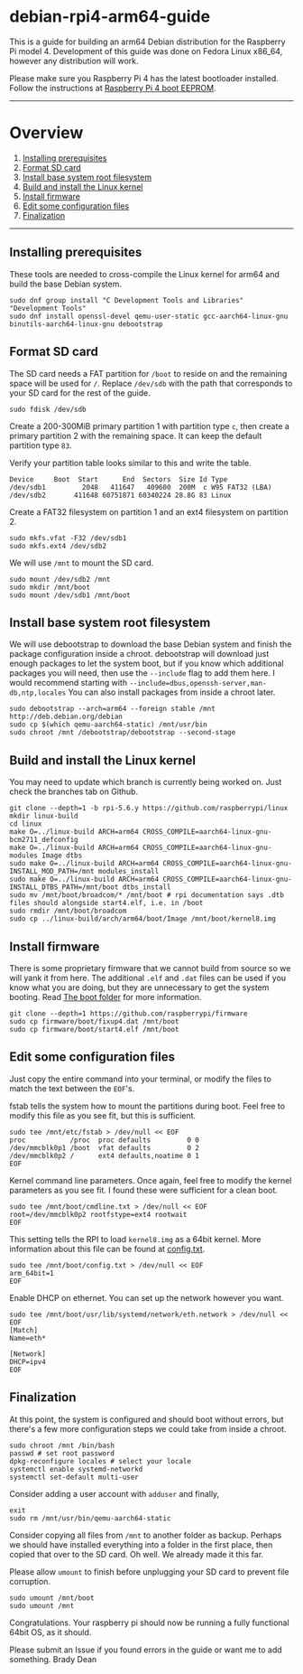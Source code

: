 # debian-rpi4-arm64-guide
This is a guide for building an arm64 Debian distribution for the Raspberry Pi model 4.
Development of this guide was done on Fedora Linux x86_64, however any distribution will
work.

Please make sure you Raspberry Pi 4 has the latest bootloader installed.
Follow the instructions at
[Raspberry Pi 4 boot EEPROM](https://www.raspberrypi.org/documentation/hardware/raspberrypi/booteeprom.md).

---

# Overview
1. [Installing prerequisites](https://github.com/2bdkid/debian-rpi4-arm64-guide#installing-prerequisites)
2. [Format SD card](https://github.com/2bdkid/debian-rpi4-arm64-guide#format-sd-card)
3. [Install base system root filesystem](https://github.com/2bdkid/debian-rpi4-arm64-guide#install-base-system-root-filesystem)
4. [Build and install the Linux kernel](https://github.com/2bdkid/debian-rpi4-arm64-guide#build-and-install-the-linux-kernel)
5. [Install firmware](https://github.com/2bdkid/debian-rpi4-arm64-guide#install-firmware)
6. [Edit some configuration files](https://github.com/2bdkid/debian-rpi4-arm64-guide#edit-some-configuration-files)
7. [Finalization](https://github.com/2bdkid/debian-rpi4-arm64-guide#finalization)
---

## Installing prerequisites

These tools are needed to cross-compile the Linux kernel for arm64 and build the base
Debian system.

```
sudo dnf group install "C Development Tools and Libraries" "Development Tools"
sudo dnf install openssl-devel qemu-user-static gcc-aarch64-linux-gnu binutils-aarch64-linux-gnu debootstrap
```

## Format SD card

The SD card needs a FAT partition for `/boot` to reside on and the remaining space will be used for `/`. Replace `/dev/sdb` with
the path that corresponds to your SD card for the rest of the guide.

```
sudo fdisk /dev/sdb
```

Create a 200-300MiB primary partition 1 with partition type `c`, then create a primary partition 2 with the remaining space. 
It can keep the default partition type `83`.

Verify your partition table looks similar to this and write the table.

```
Device     Boot  Start      End  Sectors  Size Id Type
/dev/sdb1         2048   411647   409600  200M  c W95 FAT32 (LBA)
/dev/sdb2       411648 60751871 60340224 28.8G 83 Linux
```

Create a FAT32 filesystem on partition 1 and an ext4 filesystem on partition 2.

```
sudo mkfs.vfat -F32 /dev/sdb1
sudo mkfs.ext4 /dev/sdb2
```

We will use `/mnt` to mount the SD card.

```
sudo mount /dev/sdb2 /mnt
sudo mkdir /mnt/boot
sudo mount /dev/sdb1 /mnt/boot
```

## Install base system root filesystem

We will use debootstrap to download the base Debian system and finish the package configuration inside a chroot.
debootstrap will download just enough packages to let the system boot, but if you know which additional packages you 
will need, then use the `--include` flag to add them here. 
I would recommend starting with `--include=dbus,openssh-server,man-db,ntp,locales`
You can also install packages from inside a chroot later.

```
sudo debootstrap --arch=arm64 --foreign stable /mnt http://deb.debian.org/debian
sudo cp $(which qemu-aarch64-static) /mnt/usr/bin
sudo chroot /mnt /debootstrap/debootstrap --second-stage
```

## Build and install the Linux kernel

You may need to update which branch is currently being worked on. Just check the branches tab on Github.

```
git clone --depth=1 -b rpi-5.6.y https://github.com/raspberrypi/linux
mkdir linux-build
cd linux
make O=../linux-build ARCH=arm64 CROSS_COMPILE=aarch64-linux-gnu- bcm2711_defconfig
make O=../linux-build ARCH=arm64 CROSS_COMPILE=aarch64-linux-gnu- modules Image dtbs
sudo make O=../linux-build ARCH=arm64 CROSS_COMPILE=aarch64-linux-gnu- INSTALL_MOD_PATH=/mnt modules_install
sudo make O=../linux-build ARCH=arm64 CROSS_COMPILE=aarch64-linux-gnu- INSTALL_DTBS_PATH=/mnt/boot dtbs_install
sudo mv /mnt/boot/broadcom/* /mnt/boot # rpi documentation says .dtb files should alongside start4.elf, i.e. in /boot
sudo rmdir /mnt/boot/broadcom
sudo cp ../linux-build/arch/arm64/boot/Image /mnt/boot/kernel8.img
```

## Install firmware

There is some proprietary firmware that we cannot build from source so we will yank it from here.
The additional `.elf` and `.dat` files can be used if you know what you are doing, but they are unnecessary to get the 
system booting. Read 
[The boot folder](https://www.raspberrypi.org/documentation/configuration/boot_folder.md) for more information.

```
git clone --depth=1 https://github.com/raspberrypi/firmware
sudo cp firmware/boot/fixup4.dat /mnt/boot
sudo cp firmware/boot/start4.elf /mnt/boot
```

## Edit some configuration files
Just copy the entire command into your terminal, or modify the files to match the text between the `EOF`'s.

fstab tells the system how to mount the partitions during boot. Feel free to modify
this file as you see fit, but this is sufficient.

```
sudo tee /mnt/etc/fstab > /dev/null << EOF
proc           /proc  proc defaults         0 0
/dev/mmcblk0p1 /boot  vfat defaults         0 2
/dev/mmcblk0p2 /      ext4 defaults,noatime 0 1
EOF
```

Kernel command line parameters. Once again, feel free to modify the kernel parameters as you see fit.
I found these were sufficient for a clean boot.

```
sudo tee /mnt/boot/cmdline.txt > /dev/null << EOF
root=/dev/mmcblk0p2 rootfstype=ext4 rootwait
EOF
```

This setting tells the RPI to load `kernel8.img` as a 64bit kernel.
More information about this file can be found at 
[config.txt](https://www.raspberrypi.org/documentation/configuration/config-txt/README.md).

```
sudo tee /mnt/boot/config.txt > /dev/null << EOF
arm_64bit=1
EOF
```

Enable DHCP on ethernet. You can set up the network however you want.

```
sudo tee /mnt/boot/usr/lib/systemd/network/eth.network > /dev/null << EOF
[Match]
Name=eth*

[Network]
DHCP=ipv4
EOF
```

## Finalization

At this point, the system is configured and should boot without errors, but there's a few more 
configuration steps we could take from inside a chroot.

```
sudo chroot /mnt /bin/bash
passwd # set root password
dpkg-reconfigure locales # select your locale
systemctl enable systemd-networkd
systemctl set-default multi-user
```

Consider adding a user account with `adduser` and finally,

```
exit
sudo rm /mnt/usr/bin/qemu-aarch64-static
```

Consider copying all files from `/mnt` to another folder as backup. Perhaps we should have installed everything into
a folder in the first place, then copied that over to the SD card. Oh well. We already made it this far.

Please allow `umount` to finish before unplugging your SD card to prevent file corruption.

```
sudo umount /mnt/boot
sudo umount /mnt
```

Congratulations. Your raspberry pi should now be running a fully functional 64bit OS, as it should.

Please submit an Issue if you found errors in the guide or want me to add something. Brady Dean
